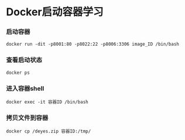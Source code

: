 # Docker启动容器学习

### 启动容器
```angular2html
docker run -dit -p8001:80 -p8022:22 -p8006:3306 image_ID /bin/bash
```
### 查看启动状态
```angular2html
docker ps
```
### 进入容器shell

```angular2html
docker exec -it 容器ID /bin/bash
```
### 拷贝文件到容器
```angular2html
docker cp /deyes.zip 容器ID:/tmp/
```
